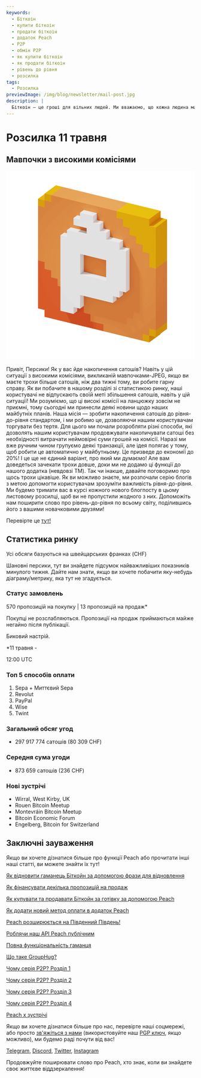 ```yaml
---
keywords:
  - Біткоін
  - купити біткоін
  - продати біткоін
  - додаток Peach
  - P2P
  - обмін P2P
  - як купити біткоін
  - як продати біткоін
  - рівень до рівня
  - розсилка
tags:
  - Розсилка
previewImage: /img/blog/newsletter/mail-post.jpg
description: |
  Біткоін — це гроші для вільних людей. Ми вважаємо, що кожна людина має право вибирати, які гроші вона використовує для зберігання свого багатства, результату своєї праці, свого часу і енергії. Місія Peach — зробити свій внесок у поширення біткоїна серед людей.
---
```


# Розсилка 11 травня

## Мавпочки з високими комісіями

![підказливий підказочний біткоін гіф](/img/blog/newsletter/gif-peach.gif)

Привіт, Персики!
Як у вас йде накопичення сатошів? Навіть у цій ситуації з високими комісіями, викликаній мавпочками-JPEG, якщо ви маєте трохи більше сатошів, ніж два тижні тому, ви робите гарну справу. Як ви побачите в нашому розділі зі статистикою ринку, наші користувачі не відпускають своїй меті збільшення сатошів, навіть у цій ситуації!
Ми розуміємо, що ці високі комісії на ланцюжку зовсім не приємні, тому сьогодні ми принесли деякі новини щодо наших майбутніх планів.
Наша місія — зробити накопичення сатошів до рівня-до-рівня стандартом, і ми робимо це, дозволяючи нашим користувачам торгувати без тертя.
Для цього ми почали розробляти різні способи, які дозволять нашим користувачам продовжувати накопичувати сатоші без необхідності витрачати неймовірні суми грошей на комісії.
Наразі ми вже ручним чином групуємо деякі транзакції, але ідея полягає у тому, щоб робити це автоматично у майбутньому. Це призведе до економії до 20%!
І це ще не єдиний варіант, про який ми думаємо! Але вам доведеться зачекати трохи довше, доки ми не додамо ці функції до нашого додатка (невдовзі TM).
Так чи інакше, давайте поговоримо про щось трохи цікавіше. Як ви можливо знаєте, ми розпочали серію блогів з метою допомогти користувачам зрозуміти важливість рівня-до-рівня. Ми будемо тримати вас в курсі кожного нового блогпосту в цьому листовому розсилці, щоб ви не пропустили жодного з них.
Допоможіть нам поширити слово про рівень-до-рівня по всьому світу, поділившись його з вашими новачковими друзями!

Перевірте це [тут!](https://peachbitcoin.com/blog/why-p2p-chapter-1/)

## Статистика ринку

Усі обсяги базуються на швейцарських франках (CHF)

Шановні персики, тут ви знайдете підсумок найважливіших показників минулого тижня. Дайте нам знати, якщо ви хочете побачити яку-небудь діаграму/метрику, яка тут не згадується.

### Статус замовлень

570 пропозицій на покупку | 13 пропозицій на продаж\*

Покупці не розслабляються.
Пропозиції на продаж приймаються майже негайно після публікації.

Биковий настрій.

\*11 травня -

 12:00 UTC

### Топ 5 способів оплати

1. Sepa + Миттєвий Sepa
2. Revolut
3. PayPal
4. Wise
5. Twint

### Загальний обсяг угод

- 297 917 774 сатошів (80 309 CHF)

### Середня сума угоди

- 873 659 сатошів (236 CHF)

### Нові зустрічі

- Wirral, West Kirby, UK
- Rouen Bitcoin Meetup
- Montevráin Bitcoin Meetup
- Bitcoin Economic Forum
- Engelberg, Bitcoin for Switzerland

## Заключні зауваження

Якщо ви хочете дізнатися більше про функції Peach або прочитати інші наші статті, ви можете знайти їх тут!

[Як відновити гаманець Біткойн за допомогою фрази для відновлення](https://peachbitcoin.com/uk/blog/how-to-restore-peach-wallet/)

[Як фінансувати декілька пропозицій на продаж](https://peachbitcoin.com/uk/blog/funding-multiple-sell-offers/)

[Як купувати та продавати Біткойн за готівку за допомогою Peach](https://peachbitcoin.com/uk/blog/how-to-buy-and-sell-bitcoin-with-cash-using-peach/)

[Як додати новий метод оплати в додаток Peach](https://peachbitcoin.com/uk/blog/how-to-add-a-payment-method/)

[Peach розширюється на Південний Південь!](https://peachbitcoin.com/uk/blog/peach-expands-to-the-global-south/)

[Роблячи наш API Peach публічним](https://peachbitcoin.com/uk/blog/making-our-peach-api-public/)

[Повна функціональність гаманця](https://peachbitcoin.com/uk/blog/full-wallet-functionality/)

[Що таке GroupHug?](https://peachbitcoin.com/uk/blog/group-hug/)

[Чому серія P2P? Розділ 1](https://peachbitcoin.com/uk/blog/why-p2p-chapter-1/)

[Чому серія P2P? Розділ 2](https://peachbitcoin.com/uk/blog/why-p2p-chapter-2/)

[Чому серія P2P? Розділ 3](https://peachbitcoin.com/uk/blog/why-p2p-chapter-3-circular-economies/)

[Чому серія P2P? Розділ 4](https://peachbitcoin.com/uk/blog/why-p2p-chapter-4-chains-of-trust/)

[Peach x зустрічі](https://peachbitcoin.com/uk/blog/peach-for-meetups/)

Якщо ви хочете дізнатися більше про нас, перевірте наші соцмережі, або просто [зв'яжіться з нами](mailto:hello@peachbitcoin.com) (використовуйте наш [PGP ключ](https://keys.openpgp.org/vks/v1/by-fingerprint/48339A19645E2E53488E0E5479E1B270FACD1BD2), якщо можливо), ми будемо раді почути від вас!

[Telegram](https://t.me/+GkOW1J-ixBBkZWRk), [Discord](https://discord.gg/ypeHz3SW54), [Twitter](https://twitter.com/peachbitcoin), [Instagram](https://instagram.com/peachbitcoin)

Продовжуйте поширювати слово про Peach, хто знає, коли ви знайдете своє життєве віддзеркалення!
